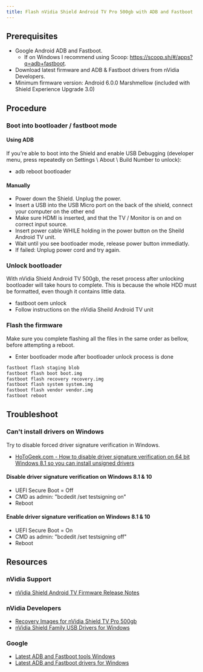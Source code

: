 ```yaml
---
title: Flash nVidia Shield Android TV Pro 500gb with ADB and Fastboot
---
```


## Prerequisites

* Google Android ADB and Fastboot.
  * If on Windows I recommend using Scoop: <https://scoop.sh/#/apps?q=adb+fastboot>.
* Download latest firmware and ADB & Fastboot drivers from nVidia Developers.
* Minimum firmware version: Android 6.0.0 Marshmellow (included with Shield Experience Upgrade 3.0)

## Procedure

### Boot into bootloader / fastboot mode

#### Using ADB

If you're able to boot into the Shield and enable USB Debugging (developer menu, press repeatedly on Settings \ About \ Build Number to unlock):

* adb reboot bootloader

#### Manually

* Power down the Shield. Unplug the power.
* Insert a USB into the USB Micro port on the back of the shield, connect your computer on the other end
* Make sure HDMI is inserted, and that the TV / Monitor is on and on correct input source.
* Insert power cable WHILE holding in the power button on the Sheild Android TV unit.
* Wait until you see bootloader mode, release power button immediatly.
* If failed: Unplug power cord and try again.

### Unlock bootloader

With nVidia Shield Android TV 500gb, the reset process after unlocking bootloader will take hours to complete. This is because the whole HDD must be formatted, even though it contains little data.

* fastboot oem unlock
* Follow instructions on the nVidia Sheild Android TV unit

### Flash the firmware

Make sure you complete flashing all the files in the same order as bellow, before attempting a reboot.

* Enter bootloader mode after bootloader unlock process is done

```bash
fastboot flash staging blob
fastboot flash boot boot.img
fastboot flash recovery recovery.img
fastboot flash system system.img
fastboot flash vendor vendor.img
fastboot reboot
```

## Troubleshoot

### Can't install drivers on Windows

Try to disable forced driver signature verification in Windows.

* [HoToGeek.com - How to disable driver signature verification on 64 bit Windows 8.1 so you can install unsigned drivers](
https://www.howtogeek.com/167723/how-to-disable-driver-signature-verification-on-64-bit-windows-8.1-so-that-you-can-install-unsigned-drivers/)

#### Disable driver signature verification on Windows 8.1 & 10

* UEFI Secure Boot = Off
* CMD as admin: "bcdedit /set testsigning on"
* Reboot

#### Enable driver signature verification on Windows 8.1 & 10

* UEFI Secure Boot = On
* CMD as admin: "bcdedit /set testsigning off"
* Reboot

## Resources

### nVidia Support

* [nVidia Shield Android TV Firmware Release Notes](https://www.nvidia.com/en-us/shield/software-update/)

### nVidia Developers

* [Recovery Images for nVidia Shield TV Pro 500gb](https://developer.nvidia.com/tools-downloads#?search=SHIELD%20ANDROID%20TV%20Pro%20Recovery&tx=$additional,shield)
* [nVidia Shield Family USB Drivers for Windows](https://developer.nvidia.com/tools-downloads#?search=SHIELD%20Family%20Windows%20USB)

### Google

* [Latest ADB and Fastboot tools Windows](https://dl.google.com/android/repository/platform-tools-latest-windows.zip)
* [Latest ADB and Fastboot drivers for Windows](https://dl-ssl.google.com/android/repository/latest_usb_driver_windows.zip)
